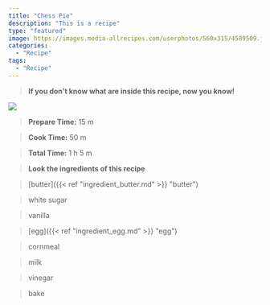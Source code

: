```yaml
---
title: "Chess Pie"
description: "This is a recipe"
type: "featured"
image: https://images.media-allrecipes.com/userphotos/560x315/4589509.jpg
categories: 
  - "Recipe"
tags: 
  - "Recipe"
---
```



>**If you don't know what are inside this recipe, now you know!**

![](../images/Recipes-Banner.jpg)
> **Prepare Time:** 15 m


> **Cook Time:** 50 m


> **Total Time:** 1 h 5 m

> **Look the ingredients of this recipe**

> [butter]({{< ref "ingredient_butter.md" >}} "butter")

> white sugar

> vanilla

> [egg]({{< ref "ingredient_egg.md" >}} "egg")

> cornmeal

> milk

> vinegar

> bake

